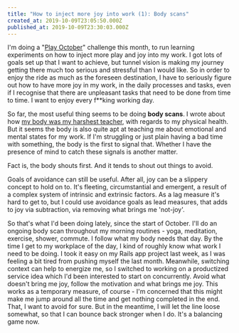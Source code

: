 ```yaml
---
title: "How to inject more joy into work (1): Body scans"
created_at: 2019-10-09T23:05:50.000Z
published_at: 2019-10-09T23:30:03.000Z
---
```

I'm doing a "[Play October](https://200wordsaday.com/words/play-october-the-problem-with-goals-and-how-to-inject-joy-into-work-281615d9347f165596)" challenge this month, to run learning experiments on how to inject more play and joy into my work. I got lots of goals set up that I want to achieve, but tunnel vision is making my journey getting there much too serious and stressful than I would like. So in order to enjoy the ride as much as the foreseen destination, I have to seriously figure out how to have more joy in my work, in the daily processes and tasks, even if I recognise that there are unpleasant tasks that need to be done from time to time. I want to enjoy every f\*\*king working day.

  

So far, the most useful thing seems to be doing **body scans**. I wrote about how [my body was my harshest teacher](https://200wordsaday.com/words/the-body-is-my-harshest-teacher-258615d63cfe16a92b), with regards to my physical health. But it seems the body is also quite apt at teaching me about emotional and mental states for my work. If I'm struggling or just plain having a bad time with something, the body is the first to signal that. Whether I have the presence of mind to catch these signals is another matter. 

  

Fact is, the body shouts first. And it tends to shout out things to avoid.

  

Goals of avoidance can still be useful. After all, joy can be a slippery concept to hold on to. It's fleeting, circumstantial and emergent, a result of a complex system of intrinsic and extrinsic factors. As a lag measure it's hard to get to, but I could use avoidance goals as lead measures, that adds to joy via subtraction, via removing what brings me 'not-joy'.  

  

So that's what I'd been doing lately, since the start of October. I'll do an ongoing body scan throughout my morning routines - yoga, meditation, exercise, shower, commute. I follow what my body needs that day. By the time I get to my workplace of the day, I kind of roughly know what work I need to be doing. I took it easy on my Rails app project last week, as I was feeling a bit tired from pushing myself the last month. Meanwhile, switching context can help to energize me, so I switched to working on a productized service idea which I'd been interested to start on concurrently. Avoid what doesn't bring me joy, follow the motivation and what brings me joy. This works as a temporary measure, of course - I'm concerned that this might make me jump around all the time and get nothing completed in the end. That, I want to avoid for sure. But in the meantime, I will let the line loose somewhat, so that I can bounce back stronger when I do. It's a balancing game now.
